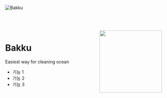 ![Bakku](https://user-images.githubusercontent.com/26461307/226810731-350bc60e-7706-4013-b4b9-1535ac489dde.png)

<br />
<br />
<br />

<img src="https://user-images.githubusercontent.com/26461307/226812719-ab50631f-7764-4448-8c1d-da0727463ae2.png" align="right" width="200px" />

# Bakku

Easiest way for cleaning ocean

- 기능 1
- 기능 2
- 기능 3
